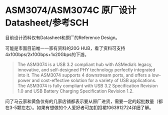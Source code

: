 # ASM3074/ASM3074C 原厂设计Datasheet/参考SCH

目前设计资料仅有Datasheet和原厂的Reference Design。

可能是市面目前唯一一家有资料的20G HUB，看了资料可支持4x10Gbps/2x10Gbps+1x20Gbps的下游。

> The ASM3074 is a USB 3.2 compliant hub with ASMedia’s legacy, innovative, and self-designed PHY technology perfectly integrated into it. The ASM3074 supports 4 downstream ports, and offers a low-power and cost-effective solution for a variety of USB applications. The ASM3074 is fully compliant with USB 3.2 Specification Revision 1.0 and USB Battery Charging Specification Revision 1.2.

问了马云家和黄鱼仅有的几家店铺都表示要从原厂进货，需要一定的起批数量（都在3-5颗左右）。如果有想做的个人爱好者可加扣扣裙1063912724详细了解。
